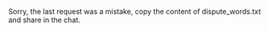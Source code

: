 Sorry, the last request was a mistake, copy the content of dispute_words.txt and share in the chat.
